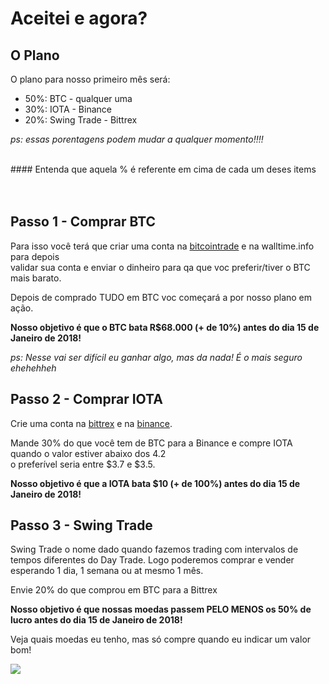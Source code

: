 # Aceitei e agora?

## O Plano

O plano para nosso primeiro mês será:

- 50%: BTC - qualquer uma
- 30%: IOTA - Binance
- 20%: Swing Trade - Bittrex

*ps: essas porentagens podem mudar a qualquer momento!!!!*

<br>
#### Entenda que aquela % é referente em cima de cada um deses items

<br>
<br>

<br>

## Passo 1 - Comprar BTC

Para isso você terá que criar uma conta na [bitcointrade](bitcointrade.com.br) e na walltime.info para depois<br> 
validar sua conta e enviar o dinheiro para qa que voc preferir/tiver o BTC mais barato.

Depois de comprado TUDO em BTC voc começará a por nosso plano em ação.

**Nosso objetivo é que o BTC bata R$68.000 (+ de 10%) antes do dia 15 de Janeiro de 2018!**


*ps: Nesse vai ser difícil eu ganhar algo, mas da nada! É o mais seguro ehehehheh*

## Passo 2 - Comprar IOTA

Crie uma conta na [bittrex](https://www.bittrex.com/) e na [binance](https://www.binance.com/).

Mande 30% do que você tem de BTC para a Binance e compre IOTA quando o valor estiver abaixo dos 4.2<br>
o preferível seria entre $3.7 e $3.5.

**Nosso objetivo é que a IOTA bata $10 (+ de 100%) antes do dia 15 de Janeiro de 2018!**


## Passo 3 - Swing Trade

Swing Trade  o nome dado quando fazemos trading com intervalos de tempos diferentes do Day Trade.
Logo poderemos comprar e vender esperando 1 dia, 1 semana ou at mesmo 1 mês.

Envie 20% do que comprou em BTC para a Bittrex

**Nosso objetivo é que nossas moedas passem PELO MENOS os 50% de lucro antes do dia 15 de Janeiro de 2018!**

Veja quais moedas eu tenho, mas só compre quando eu indicar um valor bom!

![](https://i.imgur.com/bKSVoXb.png)
